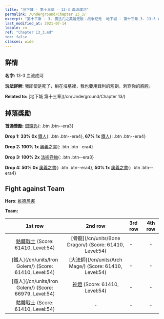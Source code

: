 ```yaml
---
title: "地下城 - 第十三章 - 13-3 血流成河"
permalink: /Underground/Chapter 13_3/
excerpt: "第十三章 - 3. 魔法门之英雄无敌：战争纪元  地下城 - 第十三章_3. 13-3 血流成河"
last_modified_at: 2021-07-14
locale: cn
ref: "Chapter 13_3.md"
toc: false
classes: wide
---
```


## 詳情

 **名字:** 13-3 血流成河

 **玩法詳解:**       我即使是死了，躺在墳墓裡，我也要用鋒利的短劍，刺穿你的胸膛。

 **Related to:** [地下城 第十三章](/cn/Underground/Chapter 13/)

## 掉落獎勵

 **首通獎勵:** [銀鑰匙](/cn/Items/con_693/){: .btn .btn--era3}

 **Drop 1:** **33% 0x** [鐵人](/cn/Items/unt_237/){: .btn .btn--era4}, **67% 1x** [鐵人](/cn/Items/unt_237/){: .btn .btn--era4}

 **Drop 2:** **100% 1x** [奧義之書](/cn/Items/mat_53/){: .btn .btn--era4}

 **Drop 3:** **100% 2x** [法術卷軸](/cn/Items/con_694/){: .btn .btn--era3}

 **Drop 4:** **50% 0x** [奧義之書](/cn/Items/mat_46/){: .btn .btn--era4}, **50% 1x** [奧義之書](/cn/Items/mat_46/){: .btn .btn--era4}


## Fight against Team
 **Hero:** [維德尼娜](/cn/heroes/Vidomina/)

 **Team:**


  | 1st row | 2nd row | 3rd row | 4th row |
  |:----:|:----:|:----|:----:|
  | [骷髏戰士](/cn/units/Skeleton/) (Score: 61410, Level:54)  | [骨龍](/cn/units/Bone Dragon/) (Score: 61410, Level:54)  | - | - |
  | [鐵人](/cn/units/Iron Golem/) (Score: 61410, Level:54)  | [大法師](/cn/units/Arch Mage/) (Score: 61410, Level:54)  | - | - |
  | [鐵人](/cn/units/Iron Golem/) (Score: 66979, Level:54)  | [神燈](/cn/units/Genie/) (Score: 61410, Level:54)  | - | - |
  | [骷髏戰士](/cn/units/Skeleton/) (Score: 61410, Level:54)  | - | - | - |


